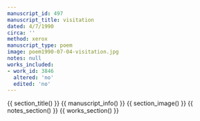 ```yaml
---
manuscript_id: 497
manuscript_title: visitation
dated: 4/7/1990
circa: ''
method: xerox
manuscript_type: poem
image: poem1990-07-04-visitation.jpg
notes: null
works_included:
- work_id: 3846
  altered: 'no'
  edited: 'no'
---
```


{{ section_title() }}
{{ manuscript_info() }}
{{ section_image() }}
{{ notes_section() }}
{{ works_section() }}
